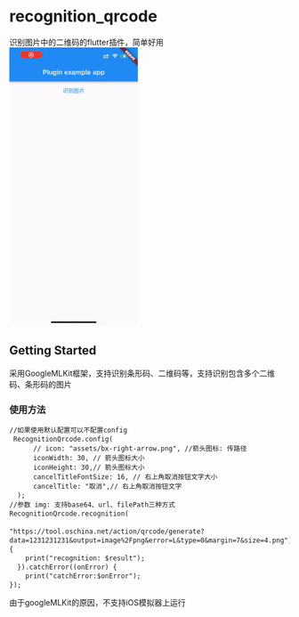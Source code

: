 # recognition_qrcode

识别图片中的二维码的flutter插件，简单好用
 ![](./demo.gif)
## Getting Started
采用GoogleMLKit框架，支持识别条形码、二维码等，支持识别包含多个二维码、条形码的图片
### 使用方法
```
//如果使用默认配置可以不配置config
 RecognitionQrcode.config(
      // icon: "assets/bx-right-arrow.png", //箭头图标: 传路径
      iconWidth: 30, // 箭头图标大小
      iconHeight: 30,// 箭头图标大小
      cancelTitleFontSize: 16, // 右上角取消按钮文字大小
      cancelTitle: "取消",// 右上角取消按钮文字
  );
//参数 img: 支持base64、url、filePath三种方式
RecognitionQrcode.recognition(
                        "https://tool.oschina.net/action/qrcode/generate?data=1231231231&output=image%2Fpng&error=L&type=0&margin=7&size=4.png").then((result) {
    print("recognition: $result");
  }).catchError((onError) {
    print("catchError:$onError");
});
```
由于googleMLKit的原因，不支持iOS模拟器上运行
